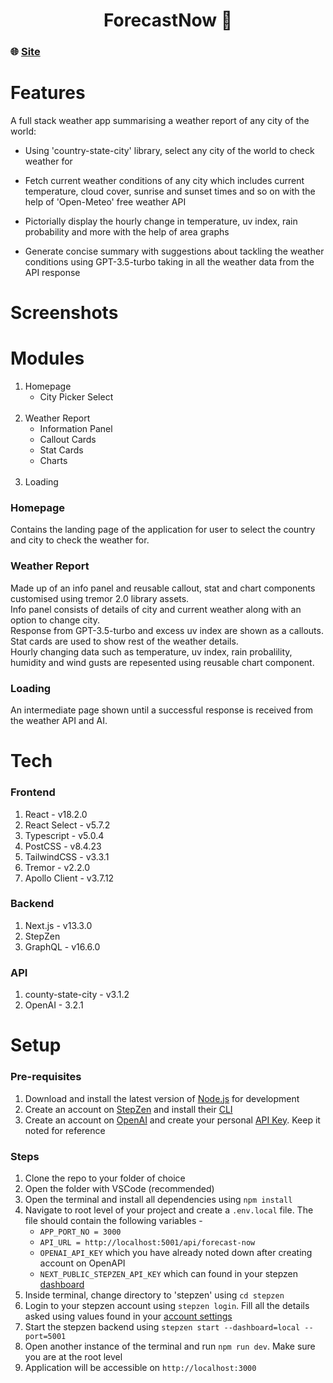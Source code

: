 <h1 align="center">ForecastNow 🔆</h1>

### 🌐 [Site](https://forecast-now-silk.vercel.app)

# Features
A full stack weather app summarising a weather report of any city of the world:
  - Using 'country-state-city' library, select any city of the world to check weather for
  
  - Fetch current weather conditions of any city which includes current temperature, cloud cover, sunrise and sunset times and so on with the help of 'Open-Meteo' free weather API
  
  - Pictorially display the hourly change in temperature, uv index, rain probability and more with the help of area graphs
  
  - Generate concise summary with suggestions about tackling the weather conditions using GPT-3.5-turbo taking in all the weather data from the API response

# Screenshots

# Modules
1. Homepage
    - City Picker Select
<br><br>
1. Weather Report
    - Information Panel
    - Callout Cards
    - Stat Cards
    - Charts
<br><br>
1. Loading

### Homepage
Contains the landing page of the application for user to select the country and city to check the weather for.

### Weather Report
Made up of an info panel and reusable callout, stat and chart components customised using tremor 2.0 library assets.<br>
Info panel consists of details of city and current weather along with an option to change city.<br>
Response from GPT-3.5-turbo and excess uv index are shown as a callouts.<br>
Stat cards are used to show rest of the weather details.<br>
Hourly changing data such as temperature, uv index, rain probalility, humidity and wind gusts are repesented using reusable chart component.

### Loading
An intermediate page shown until a successful response is received from the weather API and AI.

# Tech
### Frontend
1. React - v18.2.0
1. React Select - v5.7.2
1. Typescript - v5.0.4
1. PostCSS - v8.4.23
1. TailwindCSS - v3.3.1
1. Tremor - v2.2.0
1. Apollo Client - v3.7.12

### Backend
1. Next.js - v13.3.0
1. StepZen
1. GraphQL - v16.6.0

### API
1. county-state-city - v3.1.2
1. OpenAI - 3.2.1

# Setup
### Pre-requisites
1. Download and install the latest version of [Node.js](https://nodejs.org/en/download/current) for development
1. Create an account on [StepZen](https://stepzen.com) and install their [CLI](https://stepzen.com/docs/quick-start/install-and-setup#install-stepzen)
1. Create an account on [OpenAI](https://openai.com/) and create your personal [API Key](https://platform.openai.com/account/api-keys). Keep it noted for reference

### Steps
1. Clone the repo to your folder of choice
1. Open the folder with VSCode (recommended)
1. Open the terminal and install all dependencies using `npm install`
1. Navigate to root level of your project and create a `.env.local` file. The file should contain the following variables -
    - `APP_PORT_NO = 3000`
    - `API_URL = http://localhost:5001/api/forecast-now`
    - `OPENAI_API_KEY` which you have already noted down after creating account on OpenAPI
    - `NEXT_PUBLIC_STEPZEN_API_KEY` which can found in your stepzen [dashboard](https://dashboard.stepzen.com/account)
1. Inside terminal, change directory to 'stepzen' using `cd stepzen`
1. Login to your stepzen account using `stepzen login`. Fill all the details asked using values found in your [account settings](https://dashboard.stepzen.com/account)
1. Start the stepzen backend using `stepzen start --dashboard=local --port=5001`
1. Open another instance of the terminal and run `npm run dev`. Make sure you are at the root level
1. Application will be accessible on `http://localhost:3000`
